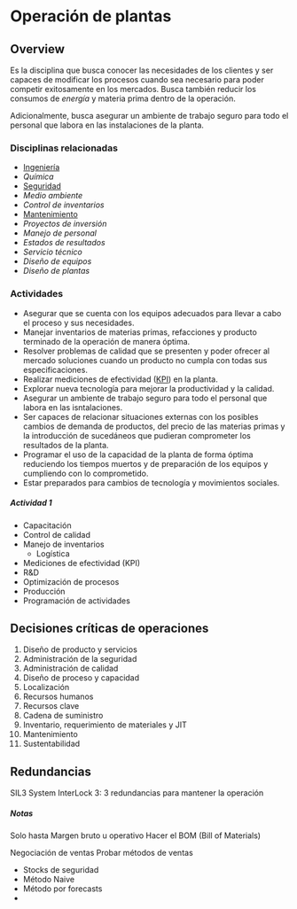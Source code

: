 # Operación de plantas

## Overview

Es la disciplina que busca conocer las necesidades de los clientes y ser capaces de modificar los procesos cuando sea necesario para poder competir exitosamente en los mercados. Busca también reducir los consumos de *energía* y materia prima dentro de la operación.

Adicionalmente, busca asegurar un ambiente de trabajo seguro para todo el personal que labora en las instalaciones de la planta.

### Disciplinas relacionadas

* [Ingeniería](../Ingenier%C3%ADa.md)
* *Química*
* [Seguridad](Seguridad.md)
* *Medio ambiente*
* *Control de inventarios*
* [Mantenimiento](Mantenimiento.md)
* *Proyectos de inversión*
* *Manejo de personal*
* *Estados de resultados*
* *Servicio técnico*
* *Diseño de equipos*
* *Diseño de plantas*

### Actividades

* Asegurar que se cuenta con los equipos adecuados para llevar a cabo el proceso y sus necesidades.
* Manejar inventarios de materias primas, refacciones y producto terminado de la operación de manera óptima.
* Resolver problemas de calidad que se presenten y poder ofrecer al mercado soluciones cuando un producto no cumpla con todas sus especificaciones.
* Realizar mediciones de efectividad ([KPI](KPI.md)) en la planta.
* Explorar nueva tecnología para mejorar la productividad y la calidad.
* Asegurar un ambiente de trabajo seguro para todo el personal que labora en las isntalaciones.
* Ser capaces de relacionar situaciones externas con los posibles cambios de demanda de productos, del precio de las materias primas y la introducción de sucedáneos que pudieran comprometer los resultados de la planta.
* Programar el uso de la capacidad de la planta de forma óptima reduciendo los tiempos muertos y de preparación de los equipos y cumpliendo con lo comprometido.
* Estar preparados para cambios de tecnología y movimientos sociales.

##### Actividad 1

* Capacitación
* Control de calidad
* Manejo de inventarios
  * Logística
* Mediciones de efectividad (KPI)
* R&D
* Optimización de procesos
* Producción
* Programación de actividades

## Decisiones críticas de operaciones

1. Diseño de producto y servicios
1. Administración de la seguridad
1. Administración de calidad
1. Diseño de proceso y capacidad
1. Localización
1. Recursos humanos
1. Recursos clave
1. Cadena de suministro
1. Inventario, requerimiento de materiales y JIT
1. Mantenimiento
1. Sustentabilidad

## Redundancias

SIL3
System InterLock 3: 3 redundancias para mantener la operación

##### Notas

Solo hasta Margen bruto u operativo
Hacer el BOM (Bill of Materials)

Negociación de ventas
Probar métodos de ventas

* Stocks de seguridad
* Método Naive
* Método por forecasts
* 
